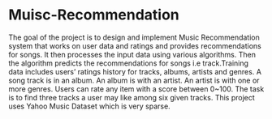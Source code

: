 # Muisc-Recommendation
The goal of the project is to design and implement Music Recommendation system that works on user data and ratings and provides recommendations for songs. It then processes the input data using various algorithms. Then the algorithm predicts the recommendations for songs i.e track.Training data includes users’ ratings history for tracks, albums, artists and genres. A song track is in an album. An album is with an artist. An artist is with one or more genres. Users can rate any item with a score between 0~100. The task is to find three tracks a user may like among six given tracks. This project uses Yahoo Music Dataset which is very sparse.
